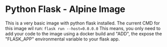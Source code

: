 # Python Flask - Alpine Image
This is a very basic image with python flask installed. The current CMD for this image wil run:
```flask run --host=0.0.0.0```
This means, you only need to add your code to the image using a docker build and "ADD", the expose the "FLASK_APP" environmental variable to your flask app.


